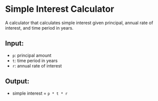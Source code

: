 # Simple Interest Calculator

A calculator that calculates simple interest given principal, annual rate of interest, and time period in years.

## Input:
  - `p`: principal amount
  - `t`: time period in years
  - `r`: annual rate of interest

## Output:
  - simple interest = `p * t * r`
